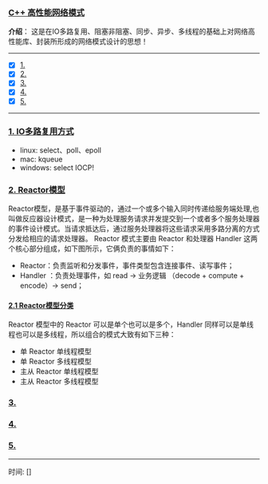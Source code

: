 ### [C++ 高性能网络模式](#)
 **介绍**： 这是在IO多路复用、阻塞非阻塞、同步、异步、多线程的基础上对网络高性能库、封装所形成的网络模式设计的思想！

-----
- [x] [1. ](#1-)
- [x] [2. ](#2-)
- [x] [3. ](#3-)
- [x] [4. ](#4-)
- [x] [5. ](#5-)
-----

### [1. IO多路复用方式](#)

* linux:  select、poll、epoll
* mac: kqueue
* windows: select IOCP!


### [2. Reactor模型](#) 
Reactor模型，是基于事件驱动的，通过一个或多个输入同时传递给服务端处理,也叫做反应器设计模式，是一种为处理服务请求并发提交到一个或者多个服务处理器的事件设计模式。当请求抵达后，通过服务处理器将这些请求采用多路分离的方式分发给相应的请求处理器。
Reactor 模式主要由 Reactor 和处理器 Handler 这两个核心部分组成，如下图所示，它俩负责的事情如下：

* Reactor：负责监听和分发事件，事件类型包含连接事件、读写事件；
* Handler ：负责处理事件，如 read -> 业务逻辑 （decode + compute + encode）-> send；

####  [2.1 Reactor模型分类](#) 
Reactor 模型中的 Reactor 可以是单个也可以是多个，Handler 同样可以是单线程也可以是多线程，所以组合的模式大致有如下三种：

* 单 Reactor 单线程模型
* 单 Reactor 多线程模型
* 主从 Reactor 单线程模型
* 主从 Reactor 多线程模型

### [3.](#) 

### [4.](#)


### [5.](#) 

-----
时间: [] 
